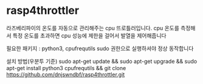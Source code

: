 # rasp4throttler
라즈베리파이의 온도를 자동으로 관리해주는 cpu 뜨로틀러입니다.
cpu 온도를 측정해서 특정 온도를 초과하면 cpu 성능에 제한을 걸어서 발열을 제어해줍니다

필요한 패키지 : python3, cpufrequtils
sudo 권한으로 실행하셔야 정상 동작합니다

설치 방법(우분투 기준)
sudo apt-get update && sudo apt-get upgrade && sudo apt-get install python3 cpufrequtils && git clone https://github.com/dnjswndbf/rasp4throttler.git
